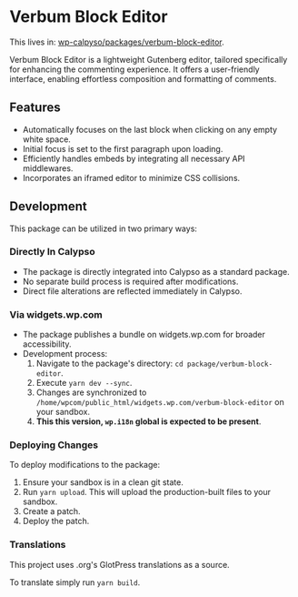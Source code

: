 # Verbum Block Editor

This lives in: [wp-calpyso/packages/verbum-block-editor](https://github.com/Automattic/wp-calypso/tree/trunk/packages/verbum-block-editor).

Verbum Block Editor is a lightweight Gutenberg editor, tailored specifically for enhancing the commenting experience. It offers a user-friendly interface, enabling effortless composition and formatting of comments.

## Features

- Automatically focuses on the last block when clicking on any empty white space.
- Initial focus is set to the first paragraph upon loading.
- Efficiently handles embeds by integrating all necessary API middlewares.
- Incorporates an iframed editor to minimize CSS collisions.

## Development

This package can be utilized in two primary ways:

### Directly In Calypso
- The package is directly integrated into Calypso as a standard package.
- No separate build process is required after modifications.
- Direct file alterations are reflected immediately in Calypso.

### Via widgets.wp.com
- The package publishes a bundle on widgets.wp.com for broader accessibility.
- Development process:
  1. Navigate to the package's directory: `cd package/verbum-block-editor`.
  2. Execute `yarn dev --sync`.
  3. Changes are synchronized to `/home/wpcom/public_html/widgets.wp.com/verbum-block-editor` on your sandbox.
  4. **This this version, `wp.i18n` global is expected to be present**.


### Deploying Changes

To deploy modifications to the package:
1. Ensure your sandbox is in a clean git state.
2. Run `yarn upload`. This will upload the production-built files to your sandbox.
3. Create a patch.
4. Deploy the patch.

### Translations

This project uses .org's GlotPress translations as a source. 

To translate simply run `yarn build`. 
